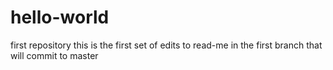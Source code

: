 # hello-world
first repository
this is the first set of edits to read-me in the first branch that will commit to master
